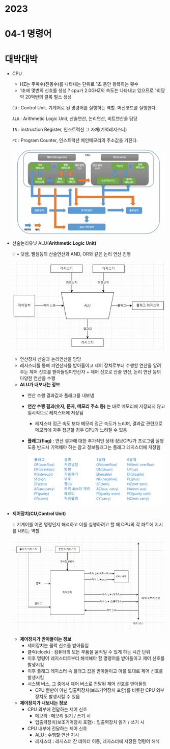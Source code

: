 # 2023

# 04-1 명령어
#  대박대박 
- CPU
    - HZ는 주파수(진동수)를 나타내는 단위로 1초 동안 왕복하는 횟수
    - 1초에 몇번의 신호를 생성 ? cpu가 2.0GHZ의 속도는 나타내고 있으므로 1회당 약 20억번의 클록 펄스 생성
    
    `CU` : Control Unit. 기계어로 된 명령어를 실행하는 역할. 머신코드를 실행한다.
    
    `ALU` : Arithmetic Logic Unit, 산술연산, 논리연산, 비트연산을 담당
    
    `IR` : instruction Register, 인스트럭션 그 자체(기억레지스터)
    
    `PC` : Program Counter, 인스트럭션 메인메모리의 주소값을 가진다.
    
    ![Untitled](2023%20d8f88e64144b4450ae430498e60a17c9/Untitled.png)
    

- 산술논리유닛 ALU(**Arithmetic Logic Unit)**
    
    <aside>
    💡 • 덧셈, 뺄셈등의 산술연산과 AND, OR와 같은 논리 연산 진행
    
    </aside>
    
    ![image.png](2023%20d8f88e64144b4450ae430498e60a17c9/image.png)
    
    - 연산장치 산술과 논리연산을 담당
    - 레지스터를 통해 피연산자를 받아들이고 제어 장치로부터 수행할 연산을 알려주는 제어 신호를 받아들임피연산자 + 제어 신호로 산술 연산, 논리 연산 등의 다양한 연산을 수행
    - **ALU가 내보내는 정보**
        - 연산 수행 결과값과 플래그를 내보냄
        - **연산 수행 결과(숫자, 문자, 메모리 주소 등)** 는 바로 메모리에 저장되지 않고 일시적으로 레지스터에 저장됨
            - 레지스터 접근 속도 보다 메모리 접근 속도가 느리며, 결과값 관련으로 메모리에 자주 접근할 경우 CPU가 느려질 수 있음
        - **플래그(flag)** : 연산 결과에 대한 추가적인 상태 정보CPU가 프로그램 실행 도중 반드시 기억해야 하는 참고 정보플래그는 플래그 레지스터에 저장됨
            
            ![Untitled](2023%20d8f88e64144b4450ae430498e60a17c9/Untitled%201.png)
            
    
- **제어장치(CU,Control Unit)**
    
    <aside>
    💡 기계어를 어떤 명령인지 해석하고 이를 실행하려고 할 때 
    CPU의 각 파트에 지시를 내리는 역할
    
    </aside>
    
    ![image.png](2023%20d8f88e64144b4450ae430498e60a17c9/image%201.png)
    
    - **제어장치가 받아들이는 정보**
        - 제어장치는 클럭 신호를 받아들임
        - 클럭(clock) : 컴퓨터의 모든 부품을 움직일 수 있게 하는 시간 단위
        - 이후 명령어 레지스터로부터 해석해야 할 명령어를 받아들이고 제어 신호를 발생시킴
        - 이후 플래그 레지스터 속 플래그 값을 받아들이고 이를 토대로 제어 신호를 발생시킴
        - 시스템 버스, 그 중에서 제어 버스로 전달된 제어 신호를 받아들임
            - CPU 뿐만이 아닌 입출력장치(보조기억장치 포함)를 비롯한 CPU 외부 장치도 발생시킬 수 있음
    - **제어장치가 내보내는 정보**
        - CPU 외부에 전달하는 제어 신호
            - 메모리 : 메모리 읽기 / 쓰기 시
            - 입출력장치(보조기억장치 포함) : 입출력장치 읽기 / 쓰기 시
        - CPU 내부에 전달하는 제어 신호
            - ALU : 수행할 연산 지시
            - 레지스터 : 레지스터 간 데이터 이동, 레지스터에 저장된 명령어 해석